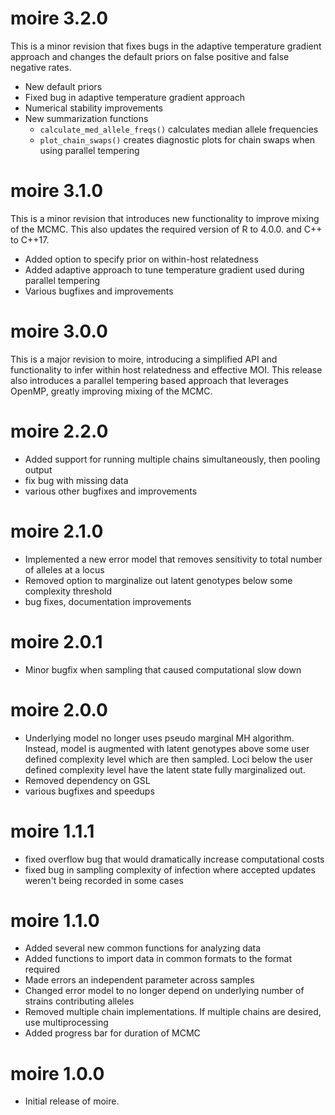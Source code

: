 # moire 3.2.0
This is a minor revision that fixes bugs in the adaptive temperature gradient approach and changes the default priors on false positive and false negative rates.

- New default priors
- Fixed bug in adaptive temperature gradient approach
- Numerical stability improvements
- New summarization functions   
    - `calculate_med_allele_freqs()` calculates median allele frequencies
    - `plot_chain_swaps()` creates diagnostic plots for chain swaps when using parallel tempering

# moire 3.1.0
This is a minor revision that introduces new functionality to improve mixing of the MCMC. This also updates the required version of R to 4.0.0. and C++ to C++17.

- Added option to specify prior on within-host relatedness
- Added adaptive approach to tune temperature gradient used during parallel tempering
- Various bugfixes and improvements

# moire 3.0.0
This is a major revision to moire, introducing a simplified API and functionality to infer within host relatedness and effective MOI. This release also introduces a parallel tempering based approach that leverages OpenMP, greatly improving mixing of the MCMC.

# moire 2.2.0
- Added support for running multiple chains simultaneously, then pooling output
- fix bug with missing data
- various other bugfixes and improvements

# moire 2.1.0
- Implemented a new error model that removes sensitivity to total number of alleles at a locus
- Removed option to marginalize out latent genotypes below some complexity threshold
- bug fixes, documentation improvements

# moire 2.0.1
- Minor bugfix when sampling that caused computational slow down

# moire 2.0.0
- Underlying model no longer uses pseudo marginal MH algorithm. Instead, model is augmented with latent genotypes above some user defined complexity level which are then sampled. Loci below the user defined complexity level have the latent state fully marginalized out.
- Removed dependency on GSL
- various bugfixes and speedups

# moire 1.1.1

- fixed overflow bug that would dramatically increase computational costs
- fixed bug in sampling complexity of infection where accepted updates weren't being recorded in some cases

# moire 1.1.0

- Added several new common functions for analyzing data
- Added functions to import data in common formats to the format required
- Made errors an independent parameter across samples
- Changed error model to no longer depend on underlying number of strains contributing alleles
- Removed multiple chain implementations. If multiple chains are desired, use multiprocessing
- Added progress bar for duration of MCMC

# moire 1.0.0

- Initial release of moire.
